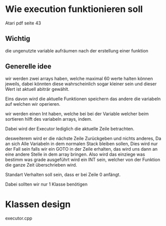 # Wie execution funktionieren soll

Atari pdf seite 43

## Wichtig 
die ungenutzte variable aufräumen nach der erstellung einer funktion

## Generelle idee

wir werden zwei arrays haben, welche maximal 60 werte halten können jeweils, dabei könnten diese wahrscheinlich sogar kleiner sein und dieser Wert ist aktuell abiträr gewählt. 

Eins davon wird die aktuelle Funktionen speichern das andere die variabeln auf welchen wir operieren.

wir werden einen Int haben, welche bei bei der Variable welcher beim sortieren hilft des variabeln arrays, indem.

Dabei wird der Executor lediglich die aktuelle Zeile betrachten.

desweiterem wird er die nächste Zeile Zurückgeben und nichts anderes, Da an sich Alle Variabeln in dem normalen Stack bleiben sollen, Dies wird nur der Fall sein falls wir ein GOTO in der Zeile erhalten, das wird uns dann an eine andere Stelle in dem array bringen. Also wird das einziege was bestimm was grade ausgeführt wird ein INT sein, welcher von der Funktion die ganze Zeit überschrieben wird.

Standart Verhalten soll sein, dass er bei Zeile 0 anfängt.


Dabei sollten wir nur 1 Klasse benötigen 
# Klassen design

executor.cpp
